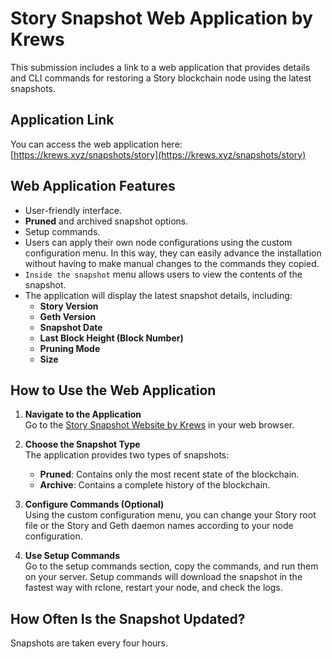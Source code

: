 # Story Snapshot Web Application by Krews

This submission includes a link to a web application that provides details and CLI commands for restoring a Story blockchain node using the latest snapshots.

## Application Link
You can access the web application here: [https://krews.xyz/snapshots/story](https://krews.xyz/snapshots/story)

## Web Application Features
- User-friendly interface.
- **Pruned** and archived snapshot options.
- Setup commands.
- Users can apply their own node configurations using the custom configuration menu. In this way, they can easily advance the installation without having to make manual changes to the commands they copied.
- `Inside the snapshot` menu allows users to view the contents of the snapshot.
- The application will display the latest snapshot details, including:
   - **Story Version**
   - **Geth Version**
   - **Snapshot Date**
   - **Last Block Height (Block Number)**
   - **Pruning Mode**
   - **Size**

## How to Use the Web Application

1. **Navigate to the Application**  
   Go to the [Story Snapshot Website by Krews](https://krews.xyz/snapshots/story) in your web browser.

2. **Choose the Snapshot Type**  
   The application provides two types of snapshots:
   - **Pruned**: Contains only the most recent state of the blockchain.
   - **Archive**: Contains a complete history of the blockchain.

3. **Configure Commands (Optional)**  
   Using the custom configuration menu, you can change your Story root file or the Story and Geth daemon names according to your node configuration.

4. **Use Setup Commands**  
   Go to the setup commands section, copy the commands, and run them on your server. Setup commands will download the snapshot in the fastest way with rclone, restart your node, and check the logs.

## How Often Is the Snapshot Updated?
Snapshots are taken every four hours.
